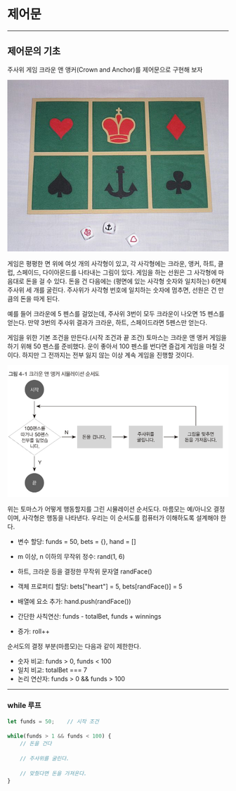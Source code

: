 # 제어문


---


## 제어문의 기초
주사위 게임 크라운 앤 앵커(Crown and Anchor)를 제어문으로 구현해 보자

![Crown and Ancher](Krone_und_Anker.jpg)

게임은 평평한 면 위에 여섯 개의 사각형이 있고, 각 사각형에는 크라운, 앵커, 하트, 클럽, 스페이드, 다이아몬드를 나타내는 그림이 있다. 게임을 하는 선원은 그 사각형에 마음대로 돈을 걸 수 있다. 돈을 건 다음에는 (평면에 있는 사각형 숫자와 일치하는) 6면체 주사위 세 개를 굴린다. 주사위가 사각형 번호에 일치하는 숫자에 멈추면, 선원은 건 만큼의 돈을 따게 된다. 

예를 들어 크라운에 5 펜스를 걸었는데, 주사위 3번이 모두 크라운이 나오면 15 펜스를 얻는다. 만약 3번의 주사위 결과가 크라운, 하트, 스페이드라면 5펜스만 얻는다.

게임을 위한 기본 조건을 만든다.(시작 조건과 끝 조건) 토마스는 크라운 앤 앵커 게임을 하기 위해 50 펜스를 준비했다. 운이 좋아서 100 펜스를 번다면 즐겁게 게임을 마칠 것이다. 하지만 그 전까지는 전부 잃지 않는 이상 계속 게임을 진행할 것이다.

![Crown and Anchor simulation](crown_and_anchor_simulation.jpg)

위는 토마스가 어떻게 행동할지를 그린 시뮬레이션 순서도다. 마름모는 예/아니오 결정이며, 사각형은 행동을 나타낸다. 우리는 이 순서도를 컴퓨터가 이해하도록 설계해야 한다.

* 변수 할당: funds = 50, bets = {}, hand = []
* m 이상, n 이하의 무작위 정수: rand(1, 6)
* 하트, 크라운 등을 결정한 무작위 문자열 randFace()

* 객체 프로퍼티 할당: bets["heart"] = 5, bets[randFace()] = 5
* 배열에 요소 추가: hand.push(randFace())
* 간단한 사칙연산: funds - totalBet, funds + winnings
* 증가: roll++

순서도의 결정 부분(마름모)는 다음과 같이 제한한다.

* 숫자 비교: funds > 0, funds < 100
* 일치 비교: totalBet === 7
* 논리 연산자: funds > 0 && funds > 100


---


### while 루프

```JavaScript
let funds = 50;    // 시작 조건

while(funds > 1 && funds < 100) {
    // 돈을 건다

    // 주사위를 굴린다.

    // 맞췄다면 돈을 가져온다.
}

```